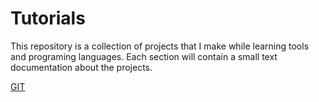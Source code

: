 # Tutorials
This repository is a collection of projects that I make while learning tools and programing languages. Each section will contain a small text documentation about the projects. 

[GIT](GIT/git.md)
